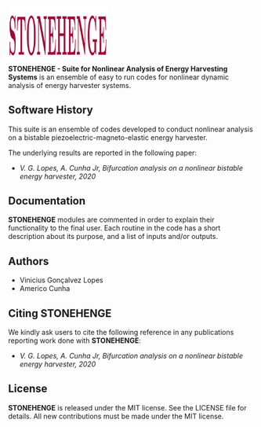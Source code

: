 <img src="logo/STONEHENGE.png" width="40%">

**STONEHENGE - Suite for Nonlinear Analysis of Energy Harvesting Systems** is an ensemble of easy to run codes for nonlinear dynamic analysis of energy harvester systems. 

## Software History

This suite is an ensemble of codes developed to conduct nonlinear analysis on a bistable piezoelectric-magneto-elastic energy harvester. 

The underlying results are reported in the following paper:
- *V. G. Lopes, A. Cunha Jr, Bifurcation analysis on a nonlinear bistable energy harvester, 2020*

## Documentation

**STONEHENGE** modules are commented in order to explain their functionality to the final user. Each routine in the code has a short description about its purpose, and a list of inputs and/or outputs.

## Authors
- Vinicius Gonçalvez Lopes
- Americo Cunha

## Citing STONEHENGE

We kindly ask users to cite the following reference in any publications reporting work done with **STONEHENGE**:
- *V. G. Lopes, A. Cunha Jr, Bifurcation analysis on a nonlinear bistable energy harvester, 2020*

## License

**STONEHENGE** is released under the MIT license. See the LICENSE file for details. All new contributions must be made under the MIT license.
